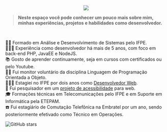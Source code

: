 <div align="center">
 <a href="https://git.io/typing-svg">
  <img src="https://readme-typing-svg.demolab.com?font=Sedgwick+Ave+Display&size=35&pause=1000&color=6DB33F&repeat=true&width=435&height=60&lines=Bem+vind%40+ao+meu+portf%C3%B3lio!"/>
 </a>
</div>

> **Neste espaço você pode conhecer um pouco mais sobre mim, minhas experiências, projetos e habilidades como desenvolvedor.**

<br/>

👨‍🎓 Formado em Análise e Desenvolvimento de Sistemas pelo IFPE.<br/>
👨🏻‍💻 Experiência como desenvolvedor há mais de 5 anos, com foco em back-end PHP, JavaEE e NodeJS.<br/>
📚 Gosto de aprender continuamente, seja em cursos com certificados ou pelo Youtube.<br/>
👨‍🏫 Fui monitor voluntário da disciplina Linguagem de Programação Orientada a Objeto.<br/>
👨🏻‍💻 Estagiei no IFPE por dois anos como [Desenvolvedor Web](https://github.com/Gwolner/csmo-ambulatorial).<br/>
🔬 Fui pesquisador em um [projeto de acessibilidade](https://github.com/Gwolner/pibex-hello-moodle) para web.<br/>
🎓 Formações técnicas em Telecomunicações pelo IFPE e em Suporte em Informática pela ETEPAM.<br/>
☎️ Fui estagiário de Comutação Telefônica na Embratel por um ano, sendo posteriormente efetivado como Técnico em Operações.


![GitHub stars](https://img.shields.io/github/stars/Gwolner/LinguagemC?style=social)
<br/>
<!--
<div align="center">
 <img height="180em" src="https://github-readme-stats.vercel.app/api?username=Gwolner&show_icons=true&theme=tokyonight&border_radius=10&bg_color=0e1117"/>
</div>

<br/>

<div align="right">
 <a href="https://www.linkedin.com/in/guilherme-wolner/" target="_blank">
  <img src="https://img.shields.io/badge/Linkedin-0273b3?logo=linkedin&logoColor=white&style=plastic" alt="Linkedin">
 </a>
 &nbsp;
<!-- <a href="https://www.youtube.com/channel/UC06__eMGkONUkmH1U8keyUg/videos" target="_blank">
  <img src="https://img.shields.io/badge/Youtube-FF0000?logo=youtube&logoColor=white&style=plastic" alt="Youtube">
 </a>
</div>
-->

<!-- &nbsp;&nbsp;&nbsp;
[<img src="https://raw.githubusercontent.com/Gwolner/gwolner/master/img/codepen.png" alt="Logo Codepen"/>](https://codepen.io/gwolner/pens/public)
-->
<br/><br/>
<!--
> Estas são algumas das tecnologias e ferramentas com as quais trabalho ou já fiz uso em projetos anteriores

<br/>

- Linguagem e estrutura

![HTML5](https://img.shields.io/badge/HTML5-E34F26?logo=html5&logoColor=white&style=plastic)
![CSS3](https://img.shields.io/badge/CSS3-1572B6?logo=css3&logoColor=white&style=plastic)
![JavaScript](https://img.shields.io/badge/JavaScript-F7DF1E?logo=javascript&logoColor=black&style=plastic)
![CSS3](https://img.shields.io/badge/PHP-777BB4?logo=php&logoColor=white&style=plastic)
![C++](https://img.shields.io/badge/C++-00599C?logo=cplusplus&logoColor=white&style=plastic)
![Java](https://img.shields.io/badge/Java-CC342D?logo=coffeescript&logoColor=white&style=plastic)
![JSON](https://img.shields.io/badge/JSON-323330?logo=json&logoColor=white&style=plastic)
<br/>
![jQuery](https://img.shields.io/badge/jQuery-0769AD?logo=jquery&logoColor=white&style=plastic)
![Java EE](https://img.shields.io/badge/Java_EE-CC342D?logo=coffeescript&logoColor=white&style=plastic)
![JSP](https://img.shields.io/badge/Java_Server_Pages-CC342D?logo=coffeescript&logoColor=white&style=plastic)
![JSF](https://img.shields.io/badge/Java_Server_Faces-CC342D?logo=coffeescript&logoColor=white&style=plastic)


- Banco de dados

![MySQL](https://img.shields.io/badge/MySQL-4479A1?logo=mysql&logoColor=white&style=plastic)
![PostgreSQL](https://img.shields.io/badge/PostgreSQL-316192?logo=postgresql&logoColor=white&style=plastic)
![SQLite](https://img.shields.io/badge/SQLite-07405E?logo=sqlite&logoColor=white&style=plastic)
![DBeaver](https://img.shields.io/badge/DBeaver-4A4A55?logo=mysql&logoColor=white&style=plastic)
![Workbench](https://img.shields.io/badge/MySQL_Workbench-4479A1?logo=mysql&logoColor=white&style=plastic)

- Framework

![Bootstrap](https://img.shields.io/badge/Bootstrap-563D7C?logo=bootstrap&logoColor=white&style=plastic)
![Spring](https://img.shields.io/badge/Spring-6DB33F?logo=spring&logoColor=white&style=plastic)
![Laravel](https://img.shields.io/badge/Laravel-FF2D20?logo=laravel&logoColor=white&style=plastic)
![PrimeFaces](https://img.shields.io/badge/PrimeFaces-005571?logo=coffeescript&logoColor=white&style=plastic)

- Versionamento

![Git](https://img.shields.io/badge/Git-E44C30?logo=git&logoColor=white&style=plastic)
![GitHub](https://img.shields.io/badge/GitHub-100000?logo=gitHub&logoColor=white&style=plastic)
![GitLab](https://img.shields.io/badge/GitLab-330F63?logo=gitlab&logoColor=white&style=plastic)
![BitBucket](https://img.shields.io/badge/BitBucket-0747a6?logo=bitbucket&logoColor=white&style=plastic)

- IDE

![Eclipse](https://img.shields.io/badge/Eclipse-2C2255?logo=eclipse&logoColor=whitee&style=plastic)
![Apache Netbeans](https://img.shields.io/badge/Apache%20Netbeans-1B6AC6?logo=apachenetbeanside&logoColor=white&style=plastic)
![Sublime Text](https://img.shields.io/badge/Sublime_Text-F15B2A?logo=sublime-text&logoColor=white&style=plastic)
![VSCode](https://img.shields.io/badge/VSCode-007ACC?logo=visual-studio-code&logoColor=white&style=plastic)
![Arduino IDE](https://img.shields.io/badge/Arduino_IDE-00979D?logo=arduino&logoColor=white&style=plastic)

- Outras ferramentas

![Notepad++](https://img.shields.io/badge/Notepad++-90E59A?logo=notepadplusplus&logoColor=black&style=plastic)
![Firebase](https://img.shields.io/badge/Firebase-FFCA28?logo=firebase&logoColor=black&style=plastic)
![Insomnia](https://img.shields.io/badge/Insomnia-4000BF?logo=insomnia&logoColor=white&style=plastic)
![Apache Tomcat](https://img.shields.io/badge/Apache_Tomcat-F8DC75?logo=apachetomcat&logoColor=black&style=plastic)
![XAMPP](https://img.shields.io/badge/XAMPP-FB7A24?logo=xampp&logoColor=white&style=plastic)
<br/>
![Trello](https://img.shields.io/badge/Trello-0052CC?logo=trello&logoColor=white&style=plastic)
![WordPress](https://img.shields.io/badge/WordPress-21759B?logo=wordpress&logoColor=white&style=plastic)
![JBoss AS](https://img.shields.io/badge/JBoss_AS-4A4A55?logo=coffeescript&logoColor=white&style=plastic)
![FireFox](https://img.shields.io/badge/FireFox-FF7139?logo=firefoxbrowser&logoColor=white&style=plastic)
![Google Chrome](https://img.shields.io/badge/Google_Chrome-4285F4?logo=googlechrome&logoColor=white&style=plastic)
-->

<!-- [![gwolner's github stats](https://github-readme-stats.vercel.app/api?username=gwolner)](https://github.com/anuraghazra/github-readme-stats) -->
 
<!-- ![Top Langs](https://github-readme-stats.vercel.app/api/top-langs/?username=gwolner&hide=TeX&layout=compact) -->
